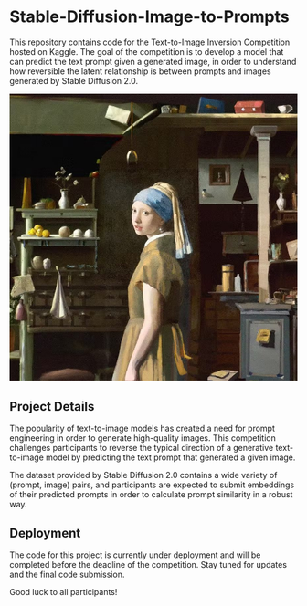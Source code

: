 # Stable-Diffusion-Image-to-Prompts

This repository contains code for the Text-to-Image Inversion Competition hosted on Kaggle. The goal of the competition is to develop a model that can predict the text prompt given a generated image, in order to understand how reversible the latent relationship is between prompts and images generated by Stable Diffusion 2.0.

![stable diffusion .jpg](https://github.com/roy-sub/Stable-Diffusion-Image-to-Prompts/blob/main/stable%20diffusion%20.jpg)

## Project Details
The popularity of text-to-image models has created a need for prompt engineering in order to generate high-quality images. This competition challenges participants to reverse the typical direction of a generative text-to-image model by predicting the text prompt that generated a given image.

The dataset provided by Stable Diffusion 2.0 contains a wide variety of (prompt, image) pairs, and participants are expected to submit embeddings of their predicted prompts in order to calculate prompt similarity in a robust way.

## Deployment
The code for this project is currently under deployment and will be completed before the deadline of the competition. Stay tuned for updates and the final code submission.

Good luck to all participants!
